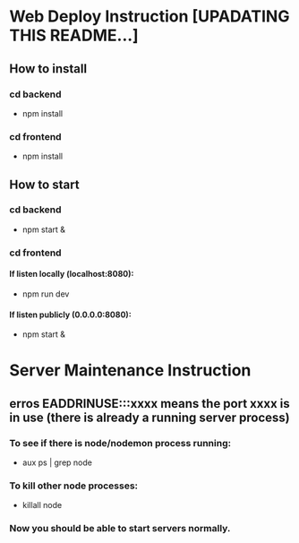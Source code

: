 # Web Deploy Instruction \[UPADATING THIS README...\]
## How to install
### cd backend
  - npm install

### cd frontend
  - npm install

## How to start
### cd backend
  - npm start &

### cd frontend
#### If listen locally (localhost:8080):
  - npm run dev
#### If listen publicly (0.0.0.0:8080):
  - npm start &

# Server Maintenance Instruction
## erros EADDRINUSE:::xxxx means the port xxxx is in use (there is already a running server process)
### To see if there is node/nodemon process running: 
  - aux ps | grep node
### To kill other node processes:
  - killall node
### Now you should be able to start servers normally.
